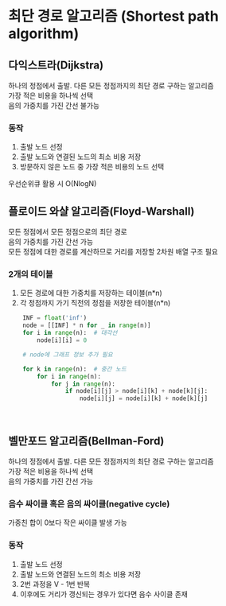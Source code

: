 # 최단 경로 알고리즘 (Shortest path algorithm)

## 다익스트라(Dijkstra)
하나의 정점에서 출발. 다른 모든 정점까지의 최단 경로 구하는 알고리즘<br>
가장 적은 비용을 하나씩 선택<br>
음의 가중치를 가진 간선 불가능<br>

### 동작
1. 출발 노드 선정
2. 출발 노드와 연결된 노드의 최소 비용 저장
3. 방문하지 않은 노드 중 가장 적은 비용의 노드 선택

우선순위큐 활용 시 O(NlogN)
<br>

## 플로이드 와샬 알고리즘(Floyd-Warshall)
모든 정점에서 모든 정점으로의 최단 경로<br>
음의 가중치를 가진 간선 가능<br>
모든 정점에 대한 경로를 계산하므로 거리를 저장할 2차원 배열 구조 필요<br>

### 2개의 테이블
1. 모든 경로에 대한 가중치를 저장하는 테이블(n*n)<br>
2. 각 정점까지 가기 직전의 정점을 저장한 테이블(n*n)<br>

```python
    INF = float('inf')
    node = [[INF] * n for _ in range(n)]
    for i in range(n):  # 대각선
        node[i][i] = 0

    # node에 그래프 정보 추가 필요

    for k in range(n):  # 중간 노드
        for i in range(n):
            for j in range(n):
                if node[i][j] > node[i][k] + node[k][j]:
                    node[i][j] = node[i][k] + node[k][j]
```
<br>

## 벨만포드 알고리즘(Bellman-Ford)
하나의 정점에서 출발. 다른 모든 정점까지의 최단 경로 구하는 알고리즘<br>
가장 적은 비용을 하나씩 선택<br>
음의 가중치를 가진 간선 가능<br>


### 음수 싸이클 혹은 음의 싸이클(negative cycle)
가중친 합이 0보다 작은 싸이클 발생 가능

### 동작
1. 출발 노드 선정
2. 출발 노드와 연결된 노드의 최소 비용 저장
3. 2번 과정을 V - 1번 반복
4. 이후에도 거리가 갱신되는 경우가 있다면 음수 사이클 존재


```python 

```








